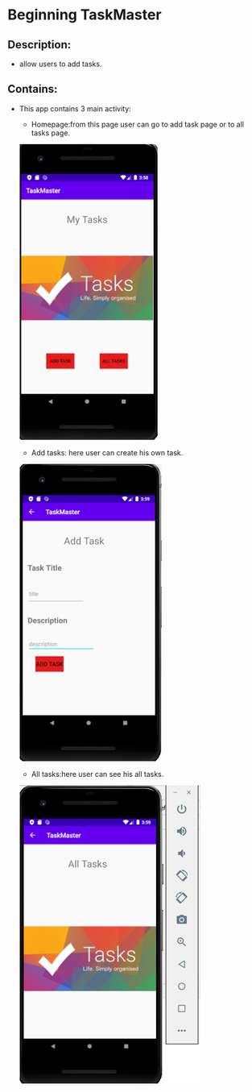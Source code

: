 # Beginning TaskMaster

## Description:
- allow users to add tasks.

## Contains:
- This app contains 3 main activity:

  * Homepage:from this page user can go to add task page or to all tasks page.
  
  ![](https://github.com/AyaaBe95/TaskMaster/blob/main/images/main.PNG)
  
  * Add tasks: here user can create his own task.
  
  ![](https://github.com/AyaaBe95/TaskMaster/blob/main/images/add.PNG)
  
  * All tasks:here user can see his all tasks.
  
  ![](https://github.com/AyaaBe95/TaskMaster/blob/main/images/all.PNG)


  

